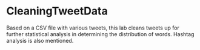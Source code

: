 # CleaningTweetData
Based on a CSV file with various tweets, this lab cleans tweets up for further statistical analysis in determining the distribution of words. Hashtag analysis is also mentioned. 
